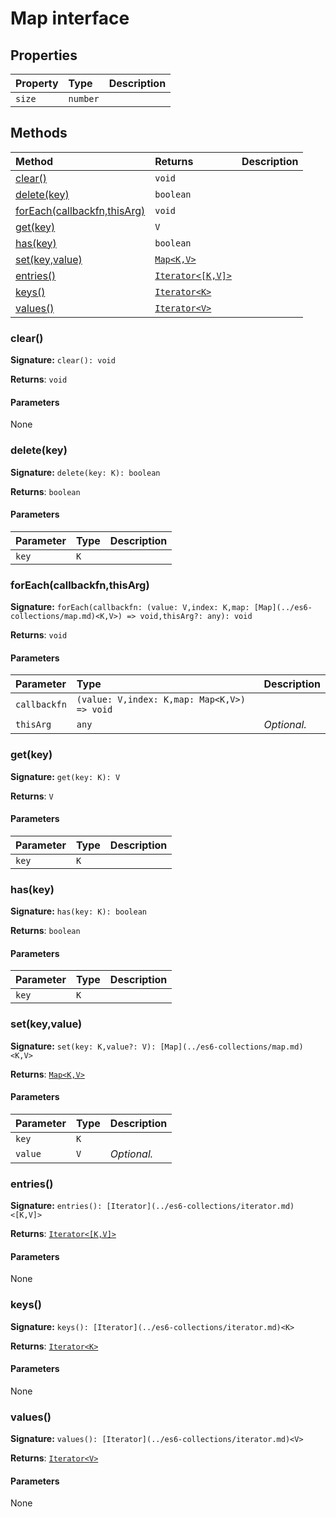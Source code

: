 # Map interface










## Properties

| Property	   | Type	| Description|
|:-------------|:-------|:-----------|
|`size`      | `number` |  |




## Methods

| Method	   |  Returns	| Description|
|:-------------|:-------|:-----------|
|[clear()](clear)      | `void` |  |
|[delete(key)](deletekey)      | `boolean` |  |
|[forEach(callbackfn,thisArg)](foreachcallbackfnthisarg)      | `void` |  |
|[get(key)](getkey)      | `V` |  |
|[has(key)](haskey)      | `boolean` |  |
|[set(key,value)](setkeyvalue)      | [`Map<K,V>`](../es6-collections/map.md) |  |
|[entries()](entries)      | [`Iterator<[K,V]>`](../es6-collections/iterator.md) |  |
|[keys()](keys)      | [`Iterator<K>`](../es6-collections/iterator.md) |  |
|[values()](values)      | [`Iterator<V>`](../es6-collections/iterator.md) |  |




### clear()



**Signature:** ``clear(): void``

**Returns**: `void`



#### Parameters
None


### delete(key)



**Signature:** ``delete(key: K): boolean``

**Returns**: `boolean`



#### Parameters


| Parameter	   | Type    | Description |
|:-------------|:---------------|:------------|
| `key`    | `K` |  |


### forEach(callbackfn,thisArg)



**Signature:** ``forEach(callbackfn: (value: V,index: K,map: [Map](../es6-collections/map.md)<K,V>) => void,thisArg?: any): void``

**Returns**: `void`



#### Parameters


| Parameter	   | Type    | Description |
|:-------------|:---------------|:------------|
| `callbackfn`    | `(value: V,index: K,map: Map<K,V>) => void` |  |
| `thisArg`    | `any` | _Optional._ |


### get(key)



**Signature:** ``get(key: K): V``

**Returns**: `V`



#### Parameters


| Parameter	   | Type    | Description |
|:-------------|:---------------|:------------|
| `key`    | `K` |  |


### has(key)



**Signature:** ``has(key: K): boolean``

**Returns**: `boolean`



#### Parameters


| Parameter	   | Type    | Description |
|:-------------|:---------------|:------------|
| `key`    | `K` |  |


### set(key,value)



**Signature:** ``set(key: K,value?: V): [Map](../es6-collections/map.md)<K,V>``

**Returns**: [`Map<K,V>`](../es6-collections/map.md)



#### Parameters


| Parameter	   | Type    | Description |
|:-------------|:---------------|:------------|
| `key`    | `K` |  |
| `value`    | `V` | _Optional._ |


### entries()



**Signature:** ``entries(): [Iterator](../es6-collections/iterator.md)<[K,V]>``

**Returns**: [`Iterator<[K,V]>`](../es6-collections/iterator.md)



#### Parameters
None


### keys()



**Signature:** ``keys(): [Iterator](../es6-collections/iterator.md)<K>``

**Returns**: [`Iterator<K>`](../es6-collections/iterator.md)



#### Parameters
None


### values()



**Signature:** ``values(): [Iterator](../es6-collections/iterator.md)<V>``

**Returns**: [`Iterator<V>`](../es6-collections/iterator.md)



#### Parameters
None

